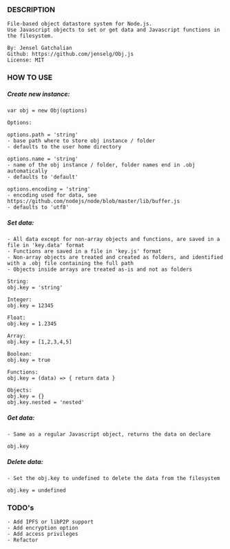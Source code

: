 ### DESCRIPTION

    File-based object datastore system for Node.js.
    Use Javascript objects to set or get data and Javascript functions in the filesystem.

    By: Jensel Gatchalian
    Github: https://github.com/jenselg/Obj.js
    License: MIT

### HOW TO USE

##### Create new instance:
    
    var obj = new Obj(options)
    
    Options:
    
    options.path = 'string' 
    - base path where to store obj instance / folder
    - defaults to the user home directory
    
    options.name = 'string'
    - name of the obj instance / folder, folder names end in .obj automatically
    - defaults to 'default'
    
    options.encoding = 'string'
    - encoding used for data, see https://github.com/nodejs/node/blob/master/lib/buffer.js
    - defaults to 'utf8'
    
##### Set data:

    - All data except for non-array objects and functions, are saved in a file in 'key.data' format
    - Functions are saved in a file in 'key.js' format
    - Non-array objects are treated and created as folders, and identified with a .obj file containing the full path
    - Objects inside arrays are treated as-is and not as folders

    String:
    obj.key = 'string'
    
    Integer:
    obj.key = 12345
    
    Float:
    obj.key = 1.2345
    
    Array:
    obj.key = [1,2,3,4,5]
    
    Boolean:
    obj.key = true
    
    Functions:
    obj.key = (data) => { return data }
    
    Objects:
    obj.key = {}
    obj.key.nested = 'nested'

##### Get data:

    - Same as a regular Javascript object, returns the data on declare
    
    obj.key
    
##### Delete data:

    - Set the obj.key to undefined to delete the data from the filesystem
    
    obj.key = undefined
    
### TODO's

    - Add IPFS or libP2P support
    - Add encryption option
    - Add access privileges
    - Refactor
